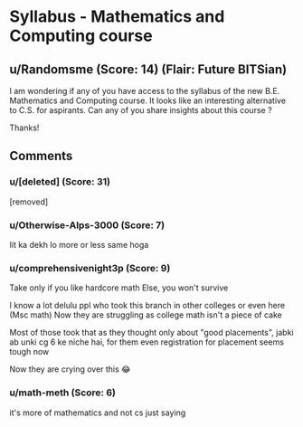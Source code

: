 # Syllabus - Mathematics and Computing course
## u/Randomsme (Score: 14) (Flair: Future BITSian)
I am wondering if any of you have access to the syllabus of the new B.E. Mathematics and Computing course. It looks like an interesting alternative to C.S. for aspirants. Can any of you share insights about this course ?

Thanks!


## Comments

### u/[deleted] (Score: 31)
[removed]


### u/Otherwise-Alps-3000 (Score: 7)
Iit ka dekh lo more or less same hoga


### u/comprehensivenight3p (Score: 9)
Take only if you like hardcore math 
Else, you won't survive 

I know a lot delulu ppl who took this branch in other colleges or even here (Msc math)
Now they are struggling as college math isn't a piece of cake 

Most of those took that as they thought only about "good placements", jabki ab unki cg 6 ke niche hai, for them even registration for placement seems tough now 

Now they are crying over this 😂


### u/math-meth (Score: 6)
it's more of mathematics and not cs just saying




